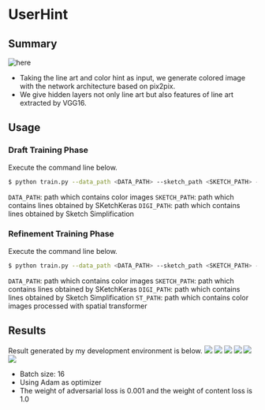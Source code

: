 # UserHint

## Summary
![here](https://github.com/SerialLain3170/Colorization/blob/master/atari_userhint/data/network.png)

- Taking the line art and color hint as input, we generate colored image with the network architecture based on pix2pix.
- We give hidden layers not only line art but also features of line art extracted by VGG16.

## Usage

### Draft Training Phase
Execute the command line below.

```bash
$ python train.py --data_path <DATA_PATH> --sketch_path <SKETCH_PATH> --digi_path <DIGI_PATH>
```
`DATA_PATH`: path which contains color images
`SKETCH_PATH`: path which contains lines obtained by SKetchKeras
`DIGI_PATH`: path which contains lines obtained by Sketch Simplification

### Refinement Training Phase
Execute the command line below.

```bash
$ python train.py --data_path <DATA_PATH> --sketch_path <SKETCH_PATH> --digi_path <DIGI_PATH> --st_path <ST_PATH> --type refine
```
`DATA_PATH`: path which contains color images
`SKETCH_PATH`: path which contains lines obtained by SKetchKeras
`DIGI_PATH`: path which contains lines obtained by Sketch Simplification
`ST_PATH`: path which contains color images processed with spatial transformer

## Results
Result generated by my development environment is below.
![](https://github.com/SerialLain3170/Colorization/blob/master/atari_userhint/data/result1.png)
![](https://github.com/SerialLain3170/Colorization/blob/master/atari_userhint/data/result2.png)
![](https://github.com/SerialLain3170/Colorization/blob/master/atari_userhint/data/result3.png)
![](https://github.com/SerialLain3170/Colorization/blob/master/atari_userhint/data/result4.png)
![](https://github.com/SerialLain3170/Colorization/blob/master/atari_userhint/data/result5.png)
![](https://github.com/SerialLain3170/Colorization/blob/master/atari_userhint/data/result6.png)

- Batch size: 16
- Using Adam as optimizer
- The weight of adversarial loss is 0.001 and the weight of content loss is 1.0
